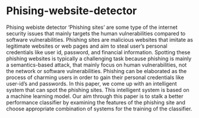 # Phising-website-detector
Phising webiste detector
‘Phishing sites’ are some type of the internet security issues that mainly targets the human vulnerabilities compared to software vulnerabilities. Phishing sites are malicious websites that imitate as legitimate websites or web pages and aim to steal user’s personal credentials like user id, password, and financial information. Spotting these phishing websites is typically a challenging task because phishing is mainly a semantics-based attack, that mainly focus on human vulnerabilities, not the network or software vulnerabilities. Phishing can be elaborated as the process of charming users in order to gain their personal credentials like user-id’s and passwords. In this paper, we come up with an intelligent system that can spot the phishing sites. This intelligent system is based on a machine learning model. Our aim through this paper is to stalk a better performance classifier by examining the features of the phishing site and choose appropriate combination of systems for the training of the classifier.
